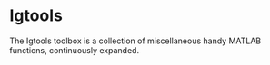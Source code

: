 # Igtools
The Igtools toolbox is a collection of miscellaneous handy MATLAB functions, continuously expanded.


